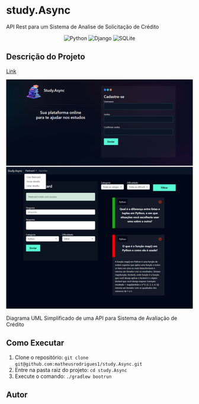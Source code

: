 # study.Async

API Rest para um Sistema de Analise de Solicitação de Crédito

<p align="center">
  <img alt="Python" src="https://img.shields.io/badge/Python-3.12-blue" />
  <img alt="Django" src="https://img.shields.io/badge/Django-5.0.2-yellow" />
  <img alt="SQLite" src="https://img.shields.io/badge/SQLite-3.45.1-pink" />
</p>

## Descrição do Projeto

[Link](git@github.com:matheusrodrigues1/study.Async.git)

![API para Sistema de Avaliação de Créditos](./templates/static/geral/img/02.png)
![API para Sistema de Avaliação de Créditos](./templates/static/geral/img/01.png)

Diagrama UML Simplificado de uma API para Sistema de Avaliação de Crédito

## Como Executar

1. Clone o repositório: `git clone git@github.com:matheusrodrigues1/study.Async.git`
2. Entre na pasta raiz do projeto: `cd study.Async`
3. Execute o comando: `./gradlew bootrun`

## Autor
